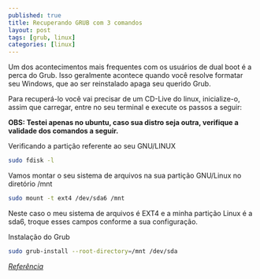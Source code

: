```yaml
---
published: true
title: Recuperando GRUB com 3 comandos
layout: post
tags: [grub, linux]
categories: [linux]
---
```

Um dos acontecimentos mais frequentes com os usuários de dual boot é a perca do Grub. Isso geralmente acontece quando você resolve formatar seu Windows, que ao ser reinstalado apaga seu querido Grub.

Para recuperá-lo você vai precisar de um CD-Live do linux, inicialize-o, assim que carregar, entre no seu terminal e execute os passos a seguir:

**OBS: Testei apenas no ubuntu, caso sua distro seja outra, verifique a validade dos comandos a seguir.**

Verificando a partição referente ao seu GNU/LINUX

``` bash
sudo fdisk -l
```

Vamos montar o seu sistema de arquivos na sua partição GNU/Linux no diretório /mnt

``` bash
sudo mount -t ext4 /dev/sda6 /mnt
```

Neste caso o meu sistema de arquivos é EXT4 e a minha partição Linux é a sda6, troque esses campos conforme a sua configuração.

Instalação do Grub

``` bash
sudo grub-install --root-directory=/mnt /dev/sda
```

*<a href="http://www.vivaolinux.com.br/dica/Como-recuperar-o-GRUB-em-3-comandos-Esse-funciona/" target="_blank">Referência</a>*